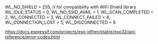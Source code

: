 WL_NO_SHIELD = 255, // for compatibility with WiFi Shield library
WL_IDLE_STATUS = 0,
WL_NO_SSID_AVAIL = 1,
WL_SCAN_COMPLETED = 2,
WL_CONNECTED = 3,
WL_CONNECT_FAILED = 4,
WL_CONNECTION_LOST = 5,
WL_DISCONNECTED = 6

https://docs.espressif.com/projects/esp-idf/en/stable/esp32/api-reference/error-codes.html
